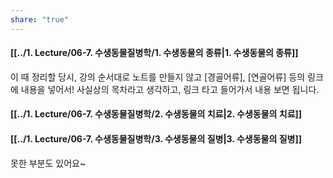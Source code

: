 ```yaml
---
share: "true"
---
```


#### [[../1. Lecture/06-7. 수생동물질병학/1. 수생동물의 종류|1. 수생동물의 종류]]

이 때 정리할 당시, 강의 순서대로 노트를 만들지 않고 [경골어류], [연골어류] 등의 링크에 내용을 넣어서! 사실상의 목차라고 생각하고, 링크 타고 들어가서 내용 보면 됩니다.

#### [[../1. Lecture/06-7. 수생동물질병학/2. 수생동물의 치료|2. 수생동물의 치료]]

#### [[../1. Lecture/06-7. 수생동물질병학/3. 수생동물의 질병|3. 수생동물의 질병]] 

못한 부분도 있어요~